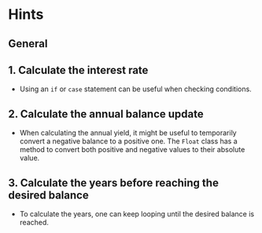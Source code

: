 # Hints

## General

## 1. Calculate the interest rate

- Using an `if` or `case` statement can be useful when checking conditions.

## 2. Calculate the annual balance update

- When calculating the annual yield, it might be useful to temporarily convert a negative balance to a positive one. The `Float` class has a method to convert both positive and negative values to their absolute value.

## 3. Calculate the years before reaching the desired balance

- To calculate the years, one can keep looping until the desired balance is reached.
